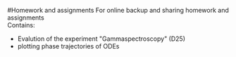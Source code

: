 #Homework and assignments
For online backup and sharing homework and assignments  
Contains:  
 - Evalution of the experiment "Gammaspectroscopy" (D25)
 - plotting phase trajectories of ODEs
